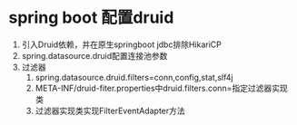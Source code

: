 # spring boot 配置druid
1. 引入Druid依赖，并在原生springboot jdbc排除HikariCP 
2. spring.datasource.druid配置连接池参数
3. 过滤器
    1. spring.datasource.druid.filters=conn,config,stat,slf4j
    2. META-INF/druid-fiter.properties中druid.filters.conn=指定过滤器实现类
    3. 过滤器实现类实现FilterEventAdapter方法